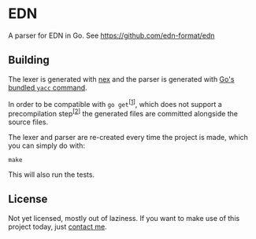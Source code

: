 # EDN

A parser for EDN in Go. See https://github.com/edn-format/edn

## Building

The lexer is generated with [nex](http://www-cs-students.stanford.edu/~blynn/nex/) 
and the parser is generated with [Go's bundled `yacc` command](http://golang.org/cmd/yacc/).

In order to be compatible with `go get`<sup>\[[1](https://botbot.me/freenode/go-nuts/msg/3137158/)\]</sup>,
which does not support a precompilation step<sup>\[[2](http://golang.org/doc/articles/go_command.html#tmp_4)\]</sup>
the generated files are committed alongside the source files.

The lexer and parser are re-created every time the project is made, which you can simply do with:

```
make
```

This will also run the tests.

## License

Not yet licensed, mostly out of laziness. If you want to make use of this project today, just
[contact me](mailto:me@bjeanes.com).